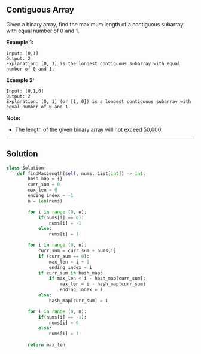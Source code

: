 ## Contiguous Array

Given a binary array, find the maximum length of a contiguous subarray with equal number of 0 and 1.

__Example 1:__
```
Input: [0,1]
Output: 2
Explanation: [0, 1] is the longest contiguous subarray with equal number of 0 and 1.
```
__Example 2:__
```
Input: [0,1,0]
Output: 2
Explanation: [0, 1] (or [1, 0]) is a longest contiguous subarray with equal number of 0 and 1.
```

__Note:__
* The length of the given binary array will not exceed 50,000.

---

## Solution
```python
class Solution:
    def findMaxLength(self, nums: List[int]) -> int:
        hash_map = {}   
        curr_sum = 0 
        max_len = 0 
        ending_index = -1 
        n = len(nums)

        for i in range (0, n):  
            if(nums[i] == 0):  
                nums[i] = -1 
            else:  
                nums[i] = 1 

        for i in range (0, n):  
            curr_sum = curr_sum + nums[i]  
            if (curr_sum == 0):  
                max_len = i + 1 
                ending_index = i  
            if curr_sum in hash_map: 
                if max_len < i - hash_map[curr_sum]: 
                    max_len = i - hash_map[curr_sum] 
                    ending_index = i 
            else:  
                hash_map[curr_sum] = i   

        for i in range (0, n):  
            if(nums[i] == -1):  
                nums[i] = 0 
            else:  
                nums[i] = 1 
        
        return max_len 
```
